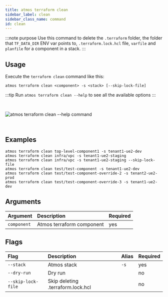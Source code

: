 ```yaml
---
title: atmos terraform clean
sidebar_label: clean
sidebar_class_name: command
id: clean
---
```


:::note purpose
Use this command to delete the `.terraform` folder, the folder that `TF_DATA_DIR` ENV var points to, `.terraform.lock.hcl` file, `varfile`
and `planfile` for a
component in a stack.
:::

## Usage

Execute the `terraform clean` command like this:

```shell
atmos terraform clean <component> -s <stack> [--skip-lock-file]
```

:::tip
Run `atmos terraform clean --help` to see all the available options
:::

<br />

![`atmos terraform clean --help` command](/img/cli/help/atmos-terraform-clean-help-command.png)

<br />

## Examples

```shell
atmos terraform clean top-level-component1 -s tenant1-ue2-dev
atmos terraform clean infra/vpc -s tenant1-ue2-staging
atmos terraform clean infra/vpc -s tenant1-ue2-staging --skip-lock-file
atmos terraform clean test/test-component -s tenant1-ue2-dev
atmos terraform clean test/test-component-override-2 -s tenant2-ue2-prod
atmos terraform clean test/test-component-override-3 -s tenant1-ue2-dev
```

## Arguments

| Argument    | Description               | Required |
| :---------- | :------------------------ | :------- |
| `component` | Atmos terraform component | yes      |

## Flags

| Flag               | Description                       | Alias | Required |
| :----------------- | :-------------------------------- | :---- | :------- |
| `--stack`          | Atmos stack                       | `-s`  | yes      |
| `--dry-run`        | Dry run                           |       | no       |
| `--skip-lock-file` | Skip deleting .terraform.lock.hcl |       | no       |
